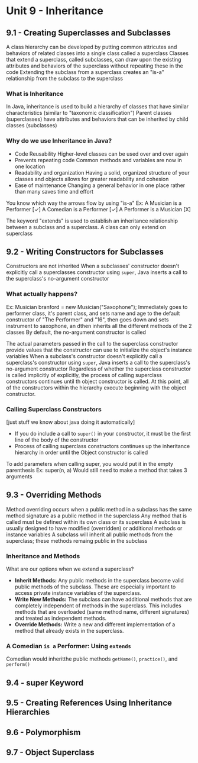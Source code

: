 # Unit 9 - Inheritance

## 9.1 - Creating Superclasses and Subclasses
A class hierarchy can be developed by putting common attricutes and behaviors of related classes into a single class called a superclass
Classes that extend a superclass, called subclasses, can draw upon the existing attributes and behaviors of the superclass without repeating these in the code
Extending the subclass from a superclass creates an "is-a" relationship from the subclass to the superclass

### What is Inheritance
In Java, inheritance is used to build a hierarchy of classes that have similar characteristics (similar to "taxonomic classification")
Parent classes (superclasses) have attributes and behaviors that can be inherited by child classes (subclasses)

### Why do we use Inheritance in Java?
- Code Reusability
    Higher-level classes can be used over and over again
- Prevents repeating code
    Common methods and variables are now in one location
- Readability and organization
    Having a solid, organized structure of your classes and objects allows for greater readability and cohesion
- Ease of maintenance
    Changing a general behavior in one place rather than many saves time and effort

You know which way the arrows flow by using "is-a"
Ex:
    A Musician is a Performer [✓]
    A Comedian is a Performer [✓]
    A Performer is a Musician [X]


The keyword "extends" is used to establish an inheritance relationship between a subclass and a superclass. A class can only extend on superclass

## 9.2 - Writing Constructors for Subclasses
Constructors are not inherited
When a subclasses' constructor doesn't explicitly call a superclasses constructor using `super`, Java inserts a call to the superclass's no-argument constructor

### What actually happens?
Ex: 
    Musician branford = new Musician("Saxophone");
Immediately goes to performer class, it's parent class, and sets name and age to the default constructor of "The Performer" and "16", then goes down and sets instrument to saxophone, an dthen inherits all the different methods of the 2 classes
By default, the no-argument constructor is called


The actual parameters passed in the call to the superclass constructor provide values that the constructor can use to initialize the object's instance variables
When a subclass's constructor doesn't explicitly call a superclass's constructor using `super`, Java inserts a call to the superclass's no-argument constructor
Regardless of whether the superclass constructor is called implicitly of explicitly, the process of calling superclass constructors continues until th object constructor is called. At this point, all of the constructors within the hierarchy execute beginning with the object constructor.

### Calling Superclass Constructors
[just stuff we know about java doing it automatically]
- If you do include a call to `super()` in your constructor, it must be the first line of the body of the constructor
- Process of calling superclass constructors continues up the inheritance hierarchy in order until the Object constructor is called

To add parameters when calling super, you would put it in the empty parenthesis
Ex:
    super(n, a)
Would still need to make a method that takes 3 arguments

## 9.3 - Overriding Methods
Method overriding occurs when a public method in a subclass has the same method signature as a public method in the superclass
Any method that is called must be defined within its own class or its superclass
A subclass is usually designed to have modified (overridden) or additional methods or instance variables
A subclass will inherit all public methods from the superclass; these methods remaing public in the subclass

### Inheritance and Methods
What are our options when we extend a superclass?
- **Inherit Methods:** Any public methods in the superclass become valid public methods of the subclass. These are especially important to access private instance variables of the superclass.
- **Write New Methods:** The subclass can have additional methods that are completely independent of methods in the superclass. This includes methods that are overloaded (same method name, different signatures) and treated as independent methods.
- **Override Methods:** Write a new and different implementation of a method that already exists in the superclass.

### A Comedian `is a` Performer: Using `extends`
Comedian would inheritthe public methods `getName()`, `practice()`, and `perform()`

## 9.4 - super Keyword

## 9.5 - Creating References Using Inheritance Hierarchies

## 9.6 - Polymorphism

## 9.7 - Object Superclass
